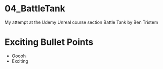 # 04_BattleTank
My attempt at the Udemy Unreal course section Battle Tank by Ben Tristem

# Exciting Bullet Points
* Ooooh
* Exciting
